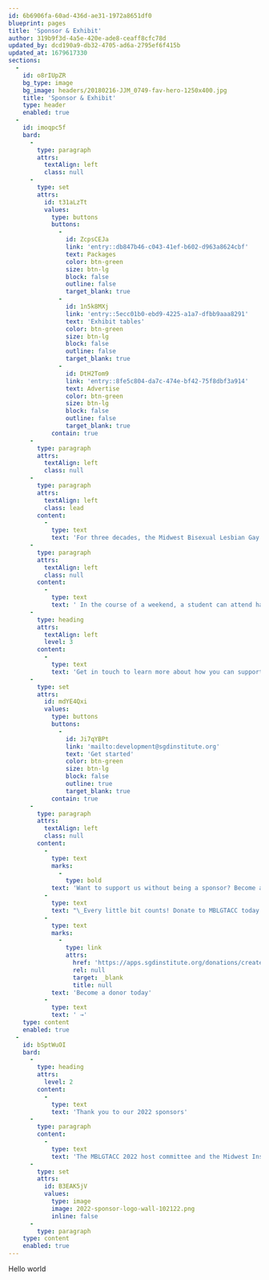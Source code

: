 ```yaml
---
id: 6b6906fa-60ad-436d-ae31-1972a8651df0
blueprint: pages
title: 'Sponsor & Exhibit'
author: 319b9f3d-4a5e-420e-ade8-ceaff8cfc78d
updated_by: dcd190a9-db32-4705-ad6a-2795ef6f415b
updated_at: 1679617330
sections:
  -
    id: o8rIUpZR
    bg_type: image
    bg_image: headers/20180216-JJM_0749-fav-hero-1250x400.jpg
    title: 'Sponsor & Exhibit'
    type: header
    enabled: true
  -
    id: imoqpc5f
    bard:
      -
        type: paragraph
        attrs:
          textAlign: left
          class: null
      -
        type: set
        attrs:
          id: t31aLzTt
          values:
            type: buttons
            buttons:
              -
                id: ZcpsCEJa
                link: 'entry::db847b46-c043-41ef-b602-d963a8624cbf'
                text: Packages
                color: btn-green
                size: btn-lg
                block: false
                outline: false
                target_blank: true
              -
                id: 1n5k8MXj
                link: 'entry::5ecc01b0-ebd9-4225-a1a7-dfbb9aaa8291'
                text: 'Exhibit tables'
                color: btn-green
                size: btn-lg
                block: false
                outline: false
                target_blank: true
              -
                id: DtH2Tom9
                link: 'entry::8fe5c804-da7c-474e-bf42-75f8dbf3a914'
                text: Advertise
                color: btn-green
                size: btn-lg
                block: false
                outline: false
                target_blank: true
            contain: true
      -
        type: paragraph
        attrs:
          textAlign: left
          class: null
      -
        type: paragraph
        attrs:
          textAlign: left
          class: lead
        content:
          -
            type: text
            text: 'For three decades, the Midwest Bisexual Lesbian Gay Transgender Asexual College Conference (MBLGTACC) has brought together students from around the United States for a few days each year to learn and grow through the knowledge and experiences of others.'
      -
        type: paragraph
        attrs:
          textAlign: left
          class: null
        content:
          -
            type: text
            text: ' In the course of a weekend, a student can attend half-a-dozen workshops, catch keynotes by activists and thought leaders, meet with nonprofit leaders and grad school admissions representatives, and bear witness to the talent of locally and nationally recognized queer and trans artists and performers. All of this is made possible, in part, through the generous support of our friends, community partners, and corporate sponsors.'
      -
        type: heading
        attrs:
          textAlign: left
          level: 3
        content:
          -
            type: text
            text: 'Get in touch to learn more about how you can support MBLGTACC'
      -
        type: set
        attrs:
          id: mdYE4Qxi
          values:
            type: buttons
            buttons:
              -
                id: Ji7qYBPt
                link: 'mailto:development@sgdinstitute.org'
                text: 'Get started'
                color: btn-green
                size: btn-lg
                block: false
                outline: true
                target_blank: true
            contain: true
      -
        type: paragraph
        attrs:
          textAlign: left
          class: null
        content:
          -
            type: text
            marks:
              -
                type: bold
            text: 'Want to support us without being a sponsor? Become a donor!'
          -
            type: text
            text: "\_Every little bit counts! Donate to MBLGTACC today and help support LGBTQA+ Midwest students. $5, $10, $25, it all makes a difference! "
          -
            type: text
            marks:
              -
                type: link
                attrs:
                  href: 'https://apps.sgdinstitute.org/donations/create'
                  rel: null
                  target: _blank
                  title: null
            text: 'Become a donor today'
          -
            type: text
            text: ' →'
    type: content
    enabled: true
  -
    id: bSptWuOI
    bard:
      -
        type: heading
        attrs:
          level: 2
        content:
          -
            type: text
            text: 'Thank you to our 2022 sponsors'
      -
        type: paragraph
        content:
          -
            type: text
            text: 'The MBLGTACC 2022 host committee and the Midwest Institute for Sexuality and Gender Diversity are grateful for the organizations and people that have supported the conference through direct and in-kind donations.'
      -
        type: set
        attrs:
          id: B3EAK5jV
          values:
            type: image
            image: 2022-sponsor-logo-wall-102122.png
            inline: false
      -
        type: paragraph
    type: content
    enabled: true
---
```

Hello world
